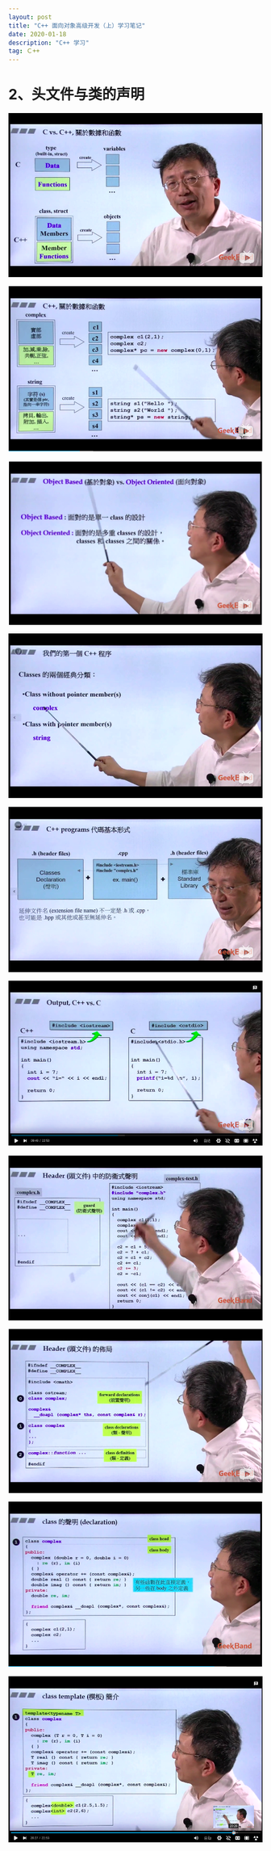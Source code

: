 ```yaml
---
layout: post
title: "C++ 面向对象高级开发（上）学习笔记"
date: 2020-01-18 
description: "C++ 学习"
tag: Ｃ++
---
```


# 2、头文件与类的声明　　

![](/images/posts/c++/2-1.png)  

![](/images/posts/c++/2-2.png)

![](/images/posts/c++/2-3.png)

![](/images/posts/c++/2-4.png)

![](/images/posts/c++/2-5.png)

![](/images/posts/c++/2-6.png)

![](/images/posts/c++/2-7.png)

![](/images/posts/c++/2-8.png)

![](/images/posts/c++/2-9.png)

![](/images/posts/c++/2-10.png)